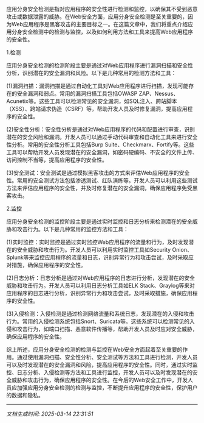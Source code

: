 应用分身安全检测是指对应用程序的安全性进行检测和监控，以确保其不受到恶意攻击或数据泄露的威胁。在Web安全方面，应用分身安全检测是至关重要的，因为Web应用程序是黑客攻击的主要目标之一。在这篇文章中，我们将重点介绍应用分身安全检测中的检测与监控，以及如何利用方法和工具来提高Web应用程序的安全性。

1.检测

应用分身安全检测的检测阶段主要是通过对Web应用程序进行漏洞扫描和安全性分析，识别潜在的安全漏洞和风险。以下是几种常用的检测方法和工具：

(1)漏洞扫描：漏洞扫描是通过自动化工具对Web应用程序进行扫描，发现可能存在的安全漏洞和弱点。常用的漏洞扫描工具包括OWASP ZAP、Nessus、Acunetix等。这些工具可以检测常见的安全漏洞，如SQL注入、跨站脚本（XSS）、跨站请求伪造（CSRF）等，帮助开发人员及时修复漏洞，提高应用程序的安全性。

(2)安全性分析：安全性分析是通过对Web应用程序的代码和配置进行审查，识别潜在的安全风险和漏洞。开发人员可以通过手动代码审查和自动化工具来进行安全性分析。常用的安全性分析工具包括Burp Suite、Checkmarx、Fortify等。这些工具可以帮助开发人员发现潜在的安全漏洞，如密码硬编码、不安全的文件上传、访问控制不当等，提高应用程序的安全性。

(3)安全测试：安全测试是通过模拟黑客攻击的方式来评估Web应用程序的安全性。常用的安全测试方法包括渗透测试、红队演练等。开发人员可以利用这些测试方法来评估应用程序的安全性，并及时修复潜在的安全漏洞，确保应用程序免受黑客攻击。

2.监控

应用分身安全检测的监控阶段主要是通过实时监控和日志分析来检测潜在的安全威胁和攻击行为。以下是几种常用的监控方法和工具：

(1)实时监控：实时监控是通过实时监控Web应用程序的流量和行为，及时发现潜在的安全威胁和攻击行为。开发人员可以利用实时监控工具如Security Onion、Splunk等来监控应用程序的流量和日志，识别异常行为和攻击尝试，及时采取应对措施，确保应用程序的安全性。

(2)日志分析：日志分析是通过对Web应用程序的日志进行分析，发现潜在的安全威胁和攻击行为。开发人员可以利用日志分析工具如ELK Stack、Graylog等来对应用程序的日志进行分析，识别异常行为和攻击尝试，及时采取措施，确保应用程序的安全性。

(3)入侵检测：入侵检测是通过检测网络流量和系统日志，发现潜在的入侵和攻击行为。常用的入侵检测系统包括Snort、Suricata等。这些系统可以检测常见的入侵和攻击行为，如端口扫描、恶意软件传播等，帮助开发人员及时应对安全威胁，确保应用程序的安全性。

综上所述，应用分身安全检测的检测与监控在Web安全方面起着至关重要的作用。通过使用漏洞扫描、安全性分析、安全测试等方法和工具进行检测，开发人员可以及时发现潜在的安全漏洞和风险，提高应用程序的安全性。同时，通过实时监控、日志分析、入侵检测等方法和工具进行监控，开发人员可以及时发现潜在的安全威胁和攻击行为，确保应用程序的安全性。在今后的Web安全工作中，开发人员应加强应用分身安全检测的检测与监控，不断提升应用程序的安全性，保护用户的数据和隐私。

---

*文档生成时间: 2025-03-14 22:31:51*


